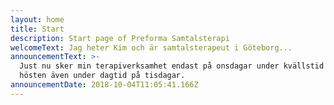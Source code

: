 ```yaml
---
layout: home
title: Start
description: Start page of Preforma Samtalsterapi
welcomeText: Jag heter Kim och är samtalsterapeut i Göteborg...
announcementText: >-
  Just nu sker min terapiverksamhet endast på onsdagar under kvällstid och från
  hösten även under dagtid på tisdagar.
announcementDate: 2018-10-04T11:05:41.166Z
---
```

